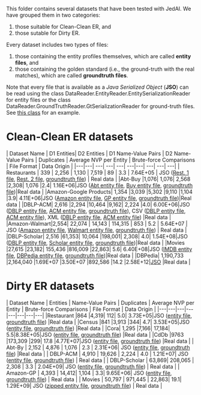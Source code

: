 This folder contains several datasets that have been tested with JedAI. We have grouped them in two categories: 
1) those suitable for Clean-Clean ER, and 
2) those sutable for Dirty ER. 

Every dataset includes two types of files: 
1) those containing the entity profiles themselves, which are called **entity files**, and 
2) those containing the golden standard (i.e., the ground-truth with the real matches), which are called **groundtruth files**.

Note that every file that is available as a *Java Serialized Object* (**JSO**) can be read using the class DataReader.EntityReader.EntitySerializationReader for entity files or the class DataReader.GroundTruthReader.GtSerializationReader for ground-truth files. See [this class](https://github.com/scify/JedAIToolkit/blob/master/jedai-core/tests/GeneralExamples/DirtyErDatasetStatistics.java) for an example.

# Clean-Clean ER datasets

| Dataset Name | D1 Entities| D2 Entities | D1 Name-Value Pairs	| D2 Name-Value Pairs	| Duplicates | Average NVP per Entity	|
Brute-force Comparisons | File Format | Data Origin | 
|---|---| ---| ---| ---| ---|---| ---| ---| ---| 
| Restaurants | 339 | 2,256 | 1,130 | 7,519 | 89 | 3.3 | 7.64E+05 | JSO ([Rest. 1 file](cleanCleanErDatasets/restaurant1Profiles), [Rest. 2 file](cleanCleanErDatasets/restaurant2Profiles), [groundtruth file](cleanCleanErDatasets/restaurantsIdDuplicates)) | Real data |
|Abt-Buy	|1,076|	1,076|	2,568	|2,308|	1,076	|2.4|	1.16E+06|JSO ([Abt entity file](cleanCleanErDatasets/abtProfiles), [Buy entity file](cleanCleanErDatasets/buyProfiles), [groundtruth file](cleanCleanErDatasets/abtBuyIdDuplicates))|Real data |
|Amazon-Google Products|	1,354	|3,039	|5,302	|9,110	|1,104	|3.9|	4.11E+06|JSO ([Amazon entity file](cleanCleanErDatasets/amazonProfiles), [GP entity file](cleanCleanErDatasets/gpProfiles), [groundtruth file](cleanCleanErDatasets/amazonGpIdDuplicates))|Real data |
|DBLP-ACM|	2,616	|2,294	|10,464	|9,162|	2,224	|4.0|	6.00E+06|JSO ([DBLP entity file](cleanCleanErDatasets/dblpProfiles), [ACM entity file](cleanCleanErDatasets/acmProfiles), [groundtruth file](cleanCleanErDatasets/dblpAcmIdDuplicates)), CSV ([DBLP entity file](cleanCleanErDatasets/DBLP-ACM/DBLP2.csv), [ACM entity file](cleanCleanErDatasets/DBLP-ACM/ACM.csv)), XML ([DBLP entity file](cleanCleanErDatasets/DBLP2toRdf.xml), [ACM entity file](cleanCleanErDatasets/ACMtoRdf.xml)) |Real data |
|Amazon-Walmart|2,554| 22,074 | 14,143 | 114,315 | 853 | 5.2 | 5.64E+07 | JSO ([Amazon entity file](cleanCleanErDatasets/amazonProfiles2), [Walmart entity file](cleanCleanErDatasets/walmartProfiles), [groundtruth file](cleanCleanErDatasets/amazonWalmartIdDuplicates)) | Real data |
|DBLP-Scholar|	2,516	|61,353|	10,064	|198,001|	2,308|	4.0|	1.54E+08|JSO ([DBLP entity file](cleanCleanErDatasets/dblpProfiles2), [Scholar entity file](cleanCleanErDatasets/scholarProfiles), [groundtruth file](cleanCleanErDatasets/dblpScholarIdDuplicates))|Real data |
|Movies	|27,615	|23,182|	155,436	|816,009	|22,863|	5.6|	6.40E+08|JSO ([IMDB entity file](cleanCleanErDatasets/imdbProfiles), [DBPedia entity file](cleanCleanErDatasets/dbpediaProfiles.zip), [groundtruth file](cleanCleanErDatasets/moviesIdDuplicates))|Real data |
|DBPedia|	1,190,733	|2,164,040	|1.69E+07	|3.50E+07	|892,586	|14.2	|2.58E+12|[JSO](https://drive.google.com/open?id=1rFAwrmlsfR86fVIkOaGXCSzbfZIZufY2) |Real data |

# Dirty ER datasets

| Dataset Name | Entities | Name-Value Pairs | Duplicates | Average NVP per Entity |	Brute-force Comparisons |
File Format | Data Origin | 
|---|---|---|---|---|---|---|---|
|Restaurant	|864	|4,319|	112|	5.0|	3.73E+05|JSO ([entity file](dirtyErDatasets/restaurantProfiles), [groundtruth file](dirtyErDatasets/restaurantIdDuplicates)) |Real data |
|Census	|841	|3,913	|344|	4.7|	3.53E+05|JSO ([entity file](dirtyErDatasets/censusProfiles), [groundtruth file](dirtyERfiles/censusIdDuplicates)) |Real data |
|Cora|	1,295	|7,166|	17,184|	5.5|8.38E+05|JSO ([entity file](dirtyErDatasets/coraProfiles), [groundtruth file](dirtyErDatasets/coraIdDuplicates)) |Real data |
|CdDb	|9763	|173,309	|299|	17.8	|4.77E+07|JSO ([entity file](dirtyErDatasets/cddbProfiles), [groundtruth file](dirtyErDatasets/cddbIdDuplicates)) |Real data |
| Abt-By	| 2,152	| 4,876	| 1,076	| 2.3	| 2.31E+06| JSO ([entity file](dirtyErDatasets/abtBuyProfiles), [groundtruth file](dirtyErDatasets/abtBuyIdDuplicates)) |Real data |
| DBLP-ACM	| 4,910	| 19,626	| 2,224	| 4.0	| 1.21E+07| JSO ([entity file](dirtyErDatasets/dblpAcmProfiles), [groundtruth file](dirtyErDatasets/dblpAcmIdDuplicates)) | Real data |
| DBLP-Scholar	| 63,869| 	208,065	| 2,308	| 3.3	| 2.04E+09| JSO ([entity file](dirtyErDatasets/dblpScholarProfiles), [groundtruth file](dirtyErDatasets/dblpScholarIdDuplicates)) | Real data |
| Amazon-GP	| 4,393	| 14,412| 	1,104	| 3.3| 	9.65E+06| JSO ([entity file](dirtyErDatasets/amazonGpProfiles), [groundtruth file](dirtyErDatasets/amazonGpIdDuplicates)) | Real data |
| Movies	| 50,797 |	971,445	| 22,863| 	19.1| 	1.29E+09| JSO ([zipped entity file](dirtyErDatasets/moviesProfiles.rar), [groundtruth file](dirtyErDatasets/moviesIdDuplicates)) | Real data |
<!---| DBPedia	| 3,354,773	| 5.19E+07| 	892,586	| 15.5	| 5.63E+12| JSO | Real data |-->



